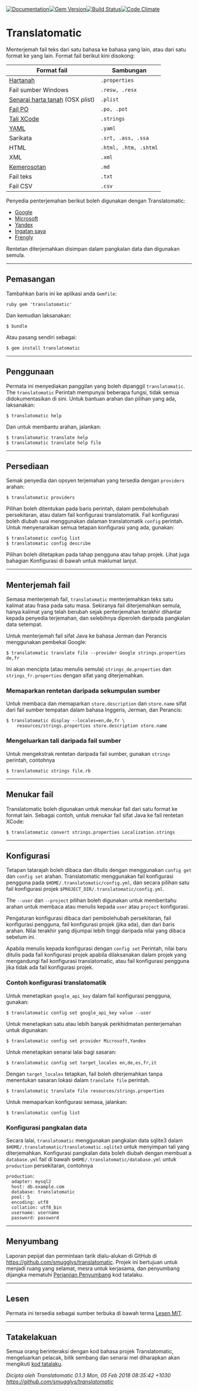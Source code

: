 [![Documentation](http://img.shields.io/badge/yard-docs-blue.svg)](http://www.rubydoc.info/gems/translatomatic)[![Gem Version](https://badge.fury.io/rb/translatomatic.svg)](https://badge.fury.io/rb/translatomatic)[![Build Status](https://travis-ci.org/smugglys/translatomatic.svg?branch=master)](https://travis-ci.org/smugglys/translatomatic)[![Code Climate](https://codeclimate.com/github/smugglys/translatomatic.svg)](https://codeclimate.com/github/smugglys/translatomatic)

# Translatomatic

Menterjemah fail teks dari satu bahasa ke bahasa yang lain, atau dari satu format ke yang lain. Format fail berikut kini disokong:

| Format fail | Sambungan |
| --- | --- |
| [Hartanah](https://en.wikipedia.org/wiki/.properties) | `.properties` |
| Fail sumber Windows | `.resw, .resx` |
| [Senarai harta tanah](https://en.wikipedia.org/wiki/Property_list) (OSX plist) | `.plist` |
| [Fail PO](https://www.gnu.org/software/gettext/manual/html_node/PO-Files.html) | `.po, .pot` |
| [Tali XCode](https://developer.apple.com/library/content/documentation/Cocoa/Conceptual/LoadingResources/Strings/Strings.html) | `.strings` |
| [YAML](http://yaml.org/) | `.yaml` |
| Sarikata | `.srt, .ass, .ssa` |
| HTML | `.html, .htm, .shtml` |
| XML | `.xml` |
| [Kemerosotan](https://en.wikipedia.org/wiki/Markdown) | `.md` |
| Fail teks | `.txt` |
| Fail CSV | `.csv` |

Penyedia penterjemahan berikut boleh digunakan dengan Translatomatic:

- [Google](https://cloud.google.com/translate/)
- [Microsoft](https://www.microsoft.com/en-us/translator/translatorapi.aspx)
- [Yandex](https://tech.yandex.com/translate/)
- [Ingatan saya](https://mymemory.translated.net/doc/)
- [Frengly](http://www.frengly.com/api)

Rentetan diterjemahkan disimpan dalam pangkalan data dan digunakan semula.

* * *

## Pemasangan

Tambahkan baris ini ke aplikasi anda `Gemfile`:

`ruby
gem 'translatomatic'
`

Dan kemudian laksanakan:

    $ bundle

Atau pasang sendiri sebagai:

    $ gem install translatomatic

* * *

## Penggunaan

Permata ini menyediakan panggilan yang boleh dipanggil `translatomatic`. The `translatomatic` Perintah mempunyai beberapa fungsi, tidak semua didokumentasikan di sini. Untuk bantuan arahan dan pilihan yang ada, laksanakan:

    $ translatomatic help

Dan untuk membantu arahan, jalankan:

    $ translatomatic translate help
    $ translatomatic translate help file

* * *

## Persediaan

Semak penyedia dan opsyen terjemahan yang tersedia dengan `providers` arahan:

    $ translatomatic providers

Pilihan boleh ditentukan pada baris perintah, dalam pembolehubah persekitaran, atau dalam fail konfigurasi translatomatik. Fail konfigurasi boleh diubah suai menggunakan dalaman translatomatik `config` perintah. Untuk menyenaraikan semua tetapan konfigurasi yang ada, gunakan:

    $ translatomatic config list
    $ translatomatic config describe

Pilihan boleh ditetapkan pada tahap pengguna atau tahap projek. Lihat juga bahagian Konfigurasi di bawah untuk maklumat lanjut.

* * *

## Menterjemah fail

Semasa menterjemah fail, `translatomatic` menterjemahkan teks satu kalimat atau frasa pada satu masa. Sekiranya fail diterjemahkan semula, hanya kalimat yang telah berubah sejak penterjemahan terakhir dihantar kepada penyedia terjemahan, dan selebihnya diperoleh daripada pangkalan data setempat.

Untuk menterjemah fail sifat Java ke bahasa Jerman dan Perancis menggunakan pembekal Google:

    $ translatomatic translate file --provider Google strings.properties de,fr

Ini akan mencipta (atau menulis semula) `strings_de.properties` dan `strings_fr.properties` dengan sifat yang diterjemahkan.

### Memaparkan rentetan daripada sekumpulan sumber

Untuk membaca dan memaparkan `store.description` dan `store.name` sifat dari fail sumber tempatan dalam bahasa Inggeris, Jerman, dan Perancis:

    $ translatomatic display --locales=en,de,fr \
        resources/strings.properties store.description store.name

### Mengeluarkan tali daripada fail sumber

Untuk mengekstrak rentetan daripada fail sumber, gunakan `strings` perintah, contohnya

    $ translatomatic strings file.rb

* * *

## Menukar fail

Translatomatic boleh digunakan untuk menukar fail dari satu format ke format lain. Sebagai contoh, untuk menukar fail sifat Java ke fail rentetan XCode:

    $ translatomatic convert strings.properties Localization.strings

* * *

## Konfigurasi

Tetapan tatarajah boleh dibaca dan ditulis dengan menggunakan `config get` dan `config set` arahan. Translatomatic menggunakan fail konfigurasi pengguna pada `$HOME/.translatomatic/config.yml`, dan secara pilihan satu fail konfigurasi projek `$PROJECT_DIR/.translatomatic/config.yml`.

The `--user` dan `--project` pilihan boleh digunakan untuk memberitahu arahan untuk membaca atau menulis kepada `user` atau `project` konfigurasi.

Pengaturan konfigurasi dibaca dari pembolehubah persekitaran, fail konfigurasi pengguna, fail konfigurasi projek (jika ada), dan dari baris arahan. Nilai terakhir yang dijumpai lebih tinggi daripada nilai yang dibaca sebelum ini.

Apabila menulis kepada konfigurasi dengan `config set` Perintah, nilai baru ditulis pada fail konfigurasi projek apabila dilaksanakan dalam projek yang mengandungi fail konfigurasi translatomatic, atau fail konfigurasi pengguna jika tidak ada fail konfigurasi projek.

### Contoh konfigurasi translatomatik

Untuk menetapkan `google_api_key` dalam fail konfigurasi pengguna, gunakan:

    $ translatomatic config set google_api_key value --user

Untuk menetapkan satu atau lebih banyak perkhidmatan penterjemahan untuk digunakan:

    $ translatomatic config set provider Microsoft,Yandex

Untuk menetapkan senarai lalai bagi sasaran:

    $ translatomatic config set target_locales en,de,es,fr,it

Dengan `target_locales` tetapkan, fail boleh diterjemahkan tanpa menentukan sasaran lokasi dalam `translate file` perintah.

    $ translatomatic translate file resources/strings.properties

Untuk memaparkan konfigurasi semasa, jalankan:

    $ translatomatic config list

### Konfigurasi pangkalan data

Secara lalai, `translatomatic` menggunakan pangkalan data sqlite3 dalam `$HOME/.translatomatic/translatomatic.sqlite3` untuk menyimpan tali yang diterjemahkan. Konfigurasi pangkalan data boleh diubah dengan membuat a `database.yml` fail di bawah `$HOME/.translatomatic/database.yml` untuk `production` persekitaran, contohnya

    production:
      adapter: mysql2
      host: db.example.com
      database: translatomatic
      pool: 5
      encoding: utf8
      collation: utf8_bin
      username: username
      password: password

* * *

## Menyumbang

Laporan pepijat dan permintaan tarik dialu-alukan di GitHub di https://github.com/smugglys/translatomatic. Projek ini bertujuan untuk menjadi ruang yang selamat, mesra untuk kerjasama, dan penyumbang dijangka mematuhi [Perjanjian Penyumbang](http://contributor-covenant.org) kod tatalaku.

* * *

## Lesen

Permata ini tersedia sebagai sumber terbuka di bawah terma [Lesen MIT](https://opensource.org/licenses/MIT).

* * *

## Tatakelakuan

Semua orang berinteraksi dengan kod bahasa projek Translatomatic, mengeluarkan pelacak, bilik sembang dan senarai mel diharapkan akan mengikuti [kod tatalaku](https://github.com/smugglys/translatomatic/blob/master/CODE_OF_CONDUCT.md).

_Dicipta oleh Translatomatic 0.1.3 Mon, 05 Feb 2018 08:35:42 +1030 https://github.com/smugglys/translatomatic_
